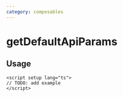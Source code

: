 ```yaml
---
category: composables
---
```


# getDefaultApiParams

<!-- PLACEHOLDER_DESCRIPTION -->

## Usage

```vue
<script setup lang="ts">
// TODO: add example
</script>
```
